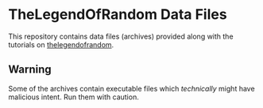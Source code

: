 TheLegendOfRandom Data Files
============================

This repository contains data files (archives) provided along with
the tutorials on [thelegendofrandom].


Warning
-------

Some of the archives contain executable files which *technically*
might have malicious intent. Run them with caution.


[thelegendofrandom]:http://thelegendofrandom.com
